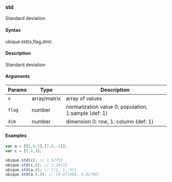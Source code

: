 ### std

Standard deviation


#### Syntax

ubique.std(x,flag,dim)


#### Description

Standard deviation  



#### Arguments

|Params|Type|Description
|---------|----|-----------
|`x` | array/matrix | array of values
|`flag` | number | normalization value 0: population, 1:sample (def: 1)
|`dim` | number | dimension 0: row, 1: column (def: 1)


#### Examples

```js
var a = [[5,6,5],[7,8,-1]];
var c = [5,6,3];

ubique.std(c); // 1.52753
ubique.std(c,0); // 1.24722
ubique.std(a,0); // [[1, 1, 3]]
ubique.std(a,0,0); // [0.471405, 4.02768]
```

